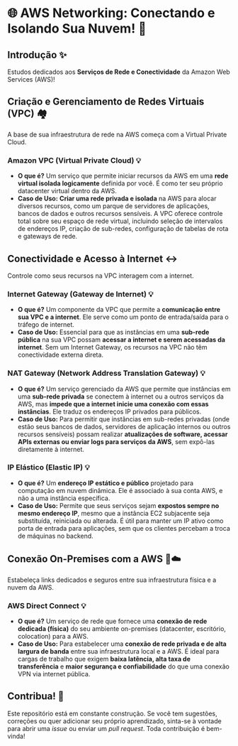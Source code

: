 # 🌐 AWS Networking: Conectando e Isolando Sua Nuvem! 🔗

## Introdução ✨

Estudos dedicados aos **Serviços de Rede e Conectividade** da Amazon Web Services (AWS)! 

## Criação e Gerenciamento de Redes Virtuais (VPC) 🏘️

A base de sua infraestrutura de rede na AWS começa com a Virtual Private Cloud.

### Amazon VPC (Virtual Private Cloud) 💡

* **O que é?** Um serviço que permite iniciar recursos da AWS em uma **rede virtual isolada logicamente** definida por você. É como ter seu próprio datacenter virtual dentro da AWS.
* **Caso de Uso:** **Criar uma rede privada e isolada** na AWS para alocar diversos recursos, como um parque de servidores de aplicações, bancos de dados e outros recursos sensíveis. A VPC oferece controle total sobre seu espaço de rede virtual, incluindo seleção de intervalos de endereços IP, criação de sub-redes, configuração de tabelas de rota e gateways de rede.

## Conectividade e Acesso à Internet ↔️

Controle como seus recursos na VPC interagem com a internet.

### Internet Gateway (Gateway de Internet) 💡

* **O que é?** Um componente da VPC que permite a **comunicação entre sua VPC e a internet**. Ele serve como um ponto de entrada/saída para o tráfego de internet.
* **Caso de Uso:** Essencial para que as instâncias em uma **sub-rede pública** na sua VPC possam **acessar a internet e serem acessadas da internet**. Sem um Internet Gateway, os recursos na VPC não têm conectividade externa direta.

### NAT Gateway (Network Address Translation Gateway) 💡

* **O que é?** Um serviço gerenciado da AWS que permite que instâncias em uma **sub-rede privada** se conectem à internet ou a outros serviços da AWS, mas **impede que a internet inicie uma conexão com essas instâncias**. Ele traduz os endereços IP privados para públicos.
* **Caso de Uso:** Para permitir que instâncias em sub-redes privadas (onde estão seus bancos de dados, servidores de aplicação internos ou outros recursos sensíveis) possam realizar **atualizações de software, acessar APIs externas ou enviar logs para serviços da AWS**, sem expô-las diretamente à internet.

### IP Elástico (Elastic IP) 💡

* **O que é?** Um **endereço IP estático e público** projetado para computação em nuvem dinâmica. Ele é associado à sua conta AWS, e não a uma instância específica.
* **Caso de Uso:** Permite que seus serviços sejam **expostos sempre no mesmo endereço IP**, mesmo que a instância EC2 subjacente seja substituída, reiniciada ou alterada. É útil para manter um IP ativo como porta de entrada para aplicações, sem que os clientes percebam a troca de máquinas no backend.


## Conexão On-Premises com a AWS 🏢☁️

Estabeleça links dedicados e seguros entre sua infraestrutura física e a nuvem da AWS.

### AWS Direct Connect 💡

* **O que é?** Um serviço de rede que fornece uma **conexão de rede dedicada (física)** do seu ambiente on-premises (datacenter, escritório, colocation) para a AWS.
* **Caso de Uso:** Para estabelecer uma **conexão de rede privada e de alta largura de banda** entre sua infraestrutura local e a AWS. É ideal para cargas de trabalho que exigem **baixa latência, alta taxa de transferência** e **maior segurança e confiabilidade** do que uma conexão VPN via internet pública.


## Contribua! 🤝

Este repositório está em constante construção. Se você tem sugestões, correções ou quer adicionar seu próprio aprendizado, sinta-se à vontade para abrir uma *issue* ou enviar um *pull request*. Toda contribuição é bem-vinda!
